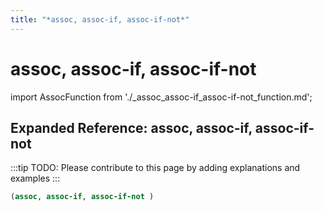 ```yaml
---
title: "*assoc, assoc-if, assoc-if-not*"
---
```


# assoc, assoc-if, assoc-if-not

import AssocFunction from './_assoc_assoc-if_assoc-if-not_function.md';

<AssocFunction />

## Expanded Reference: assoc, assoc-if, assoc-if-not

:::tip
TODO: Please contribute to this page by adding explanations and examples
:::

```lisp
(assoc, assoc-if, assoc-if-not )
```
